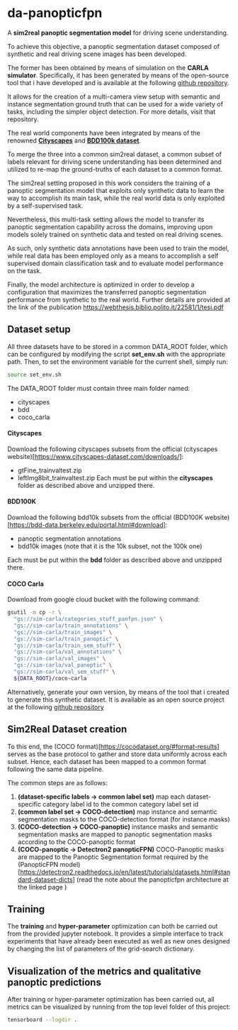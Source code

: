 # da-panopticfpn

A **sim2real panoptic segmentation model** for driving scene understanding.

To achieve this objective, a panoptic segmentation dataset composed of synthetic and real driving scene images has been developed.

The former has been obtained by means of simulation on the **CARLA simulator**.
Specifically, it has  been generated by means of the open-source tool that i have developed and is available at the following [github repository](https://github.com/Chris1nexus/carlo).

It allows for the creation of a multi-camera view setup with semantic and instance segmentation ground truth that can be used for a wide variety of tasks, including the simpler object detection. For more details, visit that repository.

The real world components have been integrated by means of the renowned [**Cityscapes**](https://www.cityscapes-dataset.com/downloads/) and [**BDD100k dataset**](https://www.bdd100k.com/).

To merge the three into a common sim2real dataset, a common subset of labels relevant for driving scene understanding has been determined and utilized
to re-map the ground-truths of each dataset to a common format.

The sim2real setting proposed in this work considers the training of a panoptic segmentation model that exploits only synthetic data to learn the way to accomplish its main task, while the real world data is only exploited by a self-supervised task.

Nevertheless, this multi-task setting allows the model to transfer its panoptic segmentation capability across the domains,
improving upon models solely trained on synthetic data and tested on real driving scenes. 

As such, only synthetic data annotations have been used to train the model, while real data has been employed only as a means to accomplish a self supervised domain classification task and to evaluate model performance on the task.

Finally, the model architecture is optimized in order to develop a configuration that maximizes the transferred panoptic segmentation performance from synthetic to the real world. Further details are provided at the link of the publication https://webthesis.biblio.polito.it/22581/1/tesi.pdf


## Dataset setup
All three datasets have to be stored in a common DATA_ROOT folder, which can be configured by modifying the script **set_env.sh** with the appropriate path.
Then, to set the environment variable for the current shell, simply run:
```bash
source set_env.sh
```
The DATA_ROOT folder must contain three main folder named:
- cityscapes
- bdd
- coco_carla

#### Cityscapes
Download the following cityscapes subsets from the official (cityscapes website)[https://www.cityscapes-dataset.com/downloads/]:
- gtFine_trainvaltest.zip
- leftImg8bit_trainvaltest.zip
Each must be put within the **cityscapes** folder as described above and unzipped there.

#### BDD100K
Download the following bdd10k subsets from the official (BDD100K website)[https://bdd-data.berkeley.edu/portal.html#download]:
- panoptic segmentation annotations
- bdd10k images (note that it is the 10k subset, not the 100k one)

Each must be put within the **bdd** folder as described above and unzipped there.

#### COCO Carla
Download from google cloud bucket with the following command:
```bash
gsutil -m cp -r \
  "gs://sim-carla/categories_stuff_panfpn.json" \
  "gs://sim-carla/train_annotations" \
  "gs://sim-carla/train_images" \
  "gs://sim-carla/train_panoptic" \
  "gs://sim-carla/train_sem_stuff" \
  "gs://sim-carla/val_annotations" \
  "gs://sim-carla/val_images" \
  "gs://sim-carla/val_panoptic" \
  "gs://sim-carla/val_sem_stuff" \
  ${DATA_ROOT}/coco-carla
```
Alternatively, generate your own version, by means of the tool that i created to generate this synthetic dataset.
It is available as an open source project at the following [github repository](https://github.com/Chris1nexus/carlo)


## Sim2Real Dataset creation
To this end, the (COCO format)[https://cocodataset.org/#format-results] serves as the base protocol to gather and store data uniformly across each subset.
Hence, each dataset has been mapped to a common format following the same data pipeline.

The common steps are as follows:
1. **(dataset-specific labels -> common label set)** map each dataset-specific category label id to the common category label set id
2. **(common label set -> COCO-detection)** map instance and semantic segmentation masks to the COCO-detection format (for instance masks)
3. **(COCO-detection -> COCO-panoptic)** instance masks and semantic segmentation masks are mapped to panoptic segmentation masks according to the COCO-panoptic format
4. **(COCO-panoptic -> Detectron2 panopticFPN)** COCO-Panoptic masks are mapped to the Panoptic Segmentation format required by the (PanopticFPN model)[https://detectron2.readthedocs.io/en/latest/tutorials/datasets.html#standard-dataset-dicts] (read the note about the panopticfpn architecture at the linked page )



## Training
The **training** and **hyper-parameter** optimization can both be carried out from the provided jupyter notebook.
It provides a simple interface to track experiments that have already been executed as well as new ones designed by changing the list of parameters of the grid-search dictionary.

## Visualization of the metrics and qualitative panoptic predictions
After training or hyper-parameter optimization has been carried out, all metrics can be visualized by running from the top level folder of this project:
```bash
tensorboard --logdir .
```

